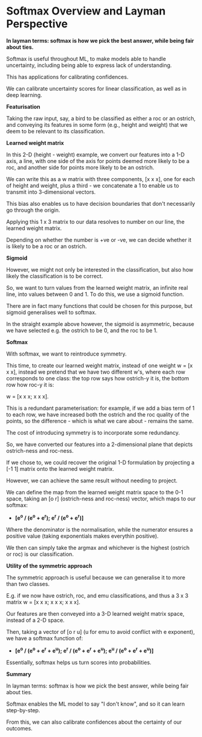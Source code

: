 # Softmax Overview and Layman Perspective

**In layman terms: softmax is how we pick the best answer, while being fair about ties.**

Softmax is useful throughout ML, to make models able to handle uncertainty, including being able to express lack of understanding.

This has applications for calibrating confidences.

We can calibrate uncertainty scores for linear classification, as well as in deep learning.

**Featurisation**

Taking the raw input, say, a bird to be classified as either a roc or an ostrich, and conveying its features in some form (e.g., height and weight) that we deem to be relevant to its classification.

**Learned weight matrix**

In this 2-D (height - weight) example, we convert our features into a 1-D axis, a line, with one side of the axis for points deemed more likely to be a roc, and another side for points more likely to be an ostrich.

We can write this as a w matrix with three components, [x x x], one for each of height and weight, plus a third - we concatenate a 1 to enable us to transmit into 3-dimensional vectors.

This bias also enables us to have decision boundaries that don't necessarily go through the origin.

Applying this 1 x 3 matrix to our data resolves to number on our line, the learned weight matrix.

Depending on whether the number is +ve or -ve, we can decide whether it is likely to be a roc or an ostrich.

**Sigmoid**

However, we might not only be interested in the classification, but also how likely the classification is to be correct.

So, we want to turn values from the learned weight matrix, an infinite real line, into values between 0 and 1. To do this, we use a sigmoid function.

There are in fact many functions that could be chosen for this purpose, but sigmoid generalises well to softmax.

In the straight example above however, the sigmoid is asymmetric, because we have selected e.g. the ostrich to be 0, and the roc to be 1.

**Softmax**

With softmax, we want to reintroduce symmetry.

This time, to create our learned weight matrix, instead of one weight w = [x x x], instead we pretend that we have two different w's, where each row corresponds to one class: the top row says how ostrich-y it is, the bottom row how roc-y it is:

w = [x x x; x x x].

This is a redundant parameterisation: for example, if we add a bias term of 1 to each row, we have increased both the ostrich and the roc quality of the points, so the difference - which is what we care about - remains the same.

The cost of introducing symmetry is to incorporate some redundancy.

So, we have converted our features into a 2-dimensional plane that depicts ostrich-ness and roc-ness.

If we chose to, we could recover the original 1-D formulation by projecting a [-1 1] matrix onto the learned weight matrix.

However, we can achieve the same result without needing to project.

We can define the map from the learned weight matrix space to the 0-1 space, taking an [o r] (ostrich-ness and roc-ness) vector, which maps to our softmax:

- **[e<sup>o</sup> / (e<sup>o</sup> + e<sup>r</sup>); e<sup>r</sup> / (e<sup>o</sup> + e<sup>r</sup>)]**

Where the denominator is the normalisation, while the numerator ensures a positive value (taking exponentials makes everythin positive).

We then can simply take the argmax and whichever is the highest (ostrich or roc) is our classification.

**Utility of the symmetric approach**

The symmetric approach is useful because we can generalise it to more than two classes.

E.g. if we now have ostrich, roc, and emu classifications, and thus a 3 x 3 matrix w = [x x x; x x x; x x x].

Our features are then conveyed into a 3-D learned weight matrix space, instead of a 2-D space.

Then, taking a vector of [o r u] (u for emu to avoid conflict with e exponent), we have a softmax function of:

- **[e<sup>o</sup> / (e<sup>o</sup> + e<sup>r</sup> + e<sup>u</sup>); e<sup>r</sup> / (e<sup>o</sup> + e<sup>r</sup> + e<sup>u</sup>); e<sup>u</sup> / (e<sup>o</sup> + e<sup>r</sup> + e<sup>u</sup>)]**

Essentially, softmax helps us turn scores into probabilities.

**Summary**

In layman terms: softmax is how we pick the best answer, while being fair about ties.

Softmax enables the ML model to say "I don't know", and so it can learn step-by-step.

From this, we can also calibrate confidences about the certainty of our outcomes.
